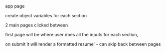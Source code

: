 app page

create object variables for each section

2 main pages clicked between

first page will be where user does all the inputs for each section,

on submit it will render a formatted resume' - can skip back between pages
